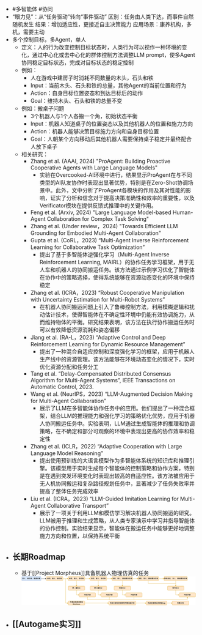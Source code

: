 - #多智能体 #协同
- “眼力见”：从“任务驱动”转向“事件驱动”
  区别：任务由人类下达，而事件自然随机发生
  结果：增加适应性，更接近自主决策能力
  应用场景：康养机构，多机，需要主动
- 多个控制目标，多Agent，单人
	- 定义：人的行为改变控制目标状态时，人类行为可以视作一种环境的变化，通过中心化或去中心化的群体控制方法调整LLM prompt，使多Agent协同稳定目标状态，完成对目标状态的稳定控制
	- 例如：
		- 人在游戏中建房子时消耗不同数量的木头，石头和铁
		- Input：当前木头、石头和铁的总量，其他Agent的当前位置和行为
		- Action：自身目标位置姿态和到达目标后的动作
		- Goal：维持木头、石头和铁的总量不变
	- 例如：搬桌子问题
		- 3个机器人与1个人各搬一个角，初始状态平衡
		- Input：机器人知道桌子的位置姿态以及其他机器人的位置和施力方向
		- Action：机器人能够决策目标施力方向和自身目标位置
		- Goal：人朝某个方向移动后其他机器人需要保持桌子稳定并最终配合人放下桌子
	- 相关研究：
		- Zhang et al. (AAAI, 2024) "ProAgent: Building Proactive Cooperative Agents with Large Language Models"
			- 实验在Overcooked-AI环境中进行，结果显示ProAgent在与不同类型的AI队友协作时表现出显著优势，特别是在Zero-Shot协调场景中。此外，文中分析了ProAgent各模块的作用及其对性能的影响，证实了分析和信念对于提高决策准确性和效率的重要性，以及Verificator模块在提供反馈式推理中的关键作用。
		- Feng et al. (Arxiv, 2024) "Large Language Model-based Human-Agent Collaboration for Complex Task Solving"
		- Zhang et al. (Under review，2024) "Towards Efficient LLM Grounding for Embodied Multi-Agent Collaboration"
		- Gupta et al. (CoRL，2023) “Multi-Agent Inverse Reinforcement Learning for Collaborative Task Optimization”
			- 提出了基于多智能体逆强化学习（Multi-Agent Inverse Reinforcement Learning, MAIRL）的协作任务学习框架，用于无人车和机器人的协同搬运任务。该方法通过示例学习优化了智能体在协作中的策略选择，使得系统能够在资源动态变化的环境中保持稳定
		- Zhang et al. (ICRA，2023) “Robust Cooperative Manipulation with Uncertainty Estimation for Multi-Robot Systems”
			- 在机器人协同搬运问题上引入了鲁棒控制方法，利用模糊逻辑和扰动估计技术，使得智能体在不确定性环境中仍能有效协调施力，从而维持物体的平衡。研究结果表明，该方法在执行协作搬运任务时可以有效降低资源消耗和姿态偏移
		- Jiang et al. (RA-L，2023) “Adaptive Control and Deep Reinforcement Learning for Dynamic Resource Management”
			- 提出了一种混合自适应控制和深度强化学习的框架，应用于机器人生产线中的资源管理。该方法能够在环境动态变化的情况下，实时优化资源分配和任务分工
		- Tang et al. “Delay-Compensated Distributed Consensus Algorithm for Multi-Agent Systems”, IEEE Transactions on Automatic Control, 2023.
		- Wang et al. (NeurIPS，2023) “LLM-Augmented Decision Making for Multi-Agent Collaboration”
			- 展示了LLM在多智能体协作任务中的应用。他们提出了一种混合框架，结合LLM的推理能力和强化学习的策略优化优势，应用于机器人协同搬运任务中。实验表明，LLM通过生成智能体的推理和协调策略，在不确定和部分可观察的环境中表现出更高的协作效率和稳定性
		- Zhang et al. (ICLR，2022) “Adaptive Cooperation with Large Language Model Reasoning”
			- 提出使用预训练的大语言模型作为多智能体系统的知识库和推理引擎。该模型用于实时生成每个智能体的控制策略和协作方案，特别是在遇到突发环境变化时表现出较高的自适应性。该方法被应用于无人机协同搬运和复杂路径规划任务中，显著减少了任务失败率并提高了整体任务完成效率
		- Liu et al. (ICRA，2023) “LLM-Guided Imitation Learning for Multi-Agent Collaborative Transport”
			- 展示了一项关于利用LLM和模仿学习解决机器人协同搬运的研究。LLM被用于推理和生成策略，从人类专家演示中学习并指导智能体的协作控制。实验结果显示，智能体在搬运任务中能够更好地调整施力方向和位置，以保持系统平衡
- ## 长期Roadmap
	- 基于[[Project Morpheus]]具备机器人物理仿真的任务
	  ![多智能体协同人类完成任务路线图.png](../assets/多智能体协同人类完成任务路线图_1729992866591_0.png)
- ## [[Autogame实习]]